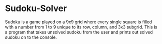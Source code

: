 # Sudoku-Solver
Sudoku is a game played on a 9x9 grid where every single square is filled with a number from 1 to 9 unique to its row, column, and 3x3 subgrid. This is a program that takes unsolved sudoku from the user and prints out solved sudoku on to the console.
